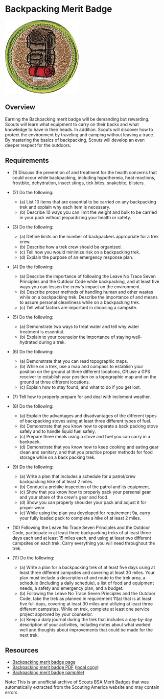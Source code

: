 

# Backpacking Merit Badge

![Backpacking Merit Badge](images/backpacking-merit-badge.jpg)

## Overview



Earning the Backpacking merit badge will be demanding but rewarding. Scouts will learn what equipment to carry on their backs and what knowledge to have in their heads. In addition. Scouts will discover how to protect the environment by traveling and camping without leaving a trace. By mastering the basics of backpacking, Scouts will develop an even deeper respect for the outdoors.

## Requirements

* (1) Discuss the prevention of and treatment for the health concerns that could occur while backpacking, including hypothermia, heat reactions, frostbite, dehydration, insect stings, tick bites, snakebite, blisters.
* (2) Do the following:
    * (a) List 10 items that are essential to be carried on any backpacking trek and explain why each item is necessary.
    * (b) Describe 10 ways you can limit the weight and bulk to be carried in your pack without jeopardizing your health or safety.


* (3) Do the following:
    * (a) Define limits on the number of backpackers appropriate for a trek crew.
    * (b) Describe how a trek crew should be organized.
    * (c) Tell how you would minimize risk on a backpacking trek.
    * (d) Explain the purpose of an emergency response plan.


* (4) Do the following:
    * (a) Describe the importance of following the Leave No Trace Seven Principles and the Outdoor Code while backpacking, and at least five ways you can lessen the crew's impact on the environment.
    * (b) Describe proper methods of handling human and other wastes while on a backpacking trek. Describe the importance of and means to assure personal cleanliness while on a backpacking trek.
    * (c) Tell what factors are important in choosing a campsite.


* (5) Do the following:
    * (a) Demonstrate two ways to treat water and tell why water treatment is essential.
    * (b) Explain to your counselor the importance of staying well-hydrated during a trek.


* (6) Do the following:
    * (a) Demonstrate that you can read topographic maps.
    * (b) While on a trek, use a map and compass to establish your position on the ground at three different locations, OR use a GPS receiver to establish your position on a topographic map and on the ground at three different locations.
    * (c) Explain how to stay found, and what to do if you get lost.


* (7) Tell how to properly prepare for and deal with inclement weather.
* (8) Do the following:
    * (a) Explain the advantages and disadvantages of the different types of backpacking stoves using at least three different types of fuel.
    * (b) Demonstrate that you know how to operate a back packing stove safely and to handle liquid fuel safely.
    * (c) Prepare three meals using a stove and fuel you can carry in a backpack.
    * (d) Demonstrate that you know how to keep cooking and eating gear clean and sanitary, and that you practice proper methods for food storage while on a back packing trek.


* (9) Do the following:
    * (a) Write a plan that includes a schedule for a patrol/crew backpacking hike of at least 2 miles.
    * (b) Conduct a prehike inspection of the patrol and its equipment.
    * (c) Show that you know how to properly pack your personal gear and your share of the crew's gear and food.
    * (d) Show you can properly shoulder your pack and adjust it for proper wear.
    * (e) While using the plan you developed for requirement 9a, carry your fully loaded pack to complete a hike of at least 2 miles.


* (10) Following the Leave No Trace Seven Principles and the Outdoor Code, participate in at least three backpacking treks of at least three days each and at least 15 miles each, and using at least two different campsites on each trek. Carry everything you will need throughout the trek.
* (11) Do the following:
    * (a) Write a plan for a backpacking trek of at least five days using at least three different campsites and covering at least 30 miles. Your plan must include a description of and route to the trek area, a schedule (including a daily schedule), a list of food and equipment needs, a safety and emergency plan, and a budget.
    * (b) Following the Leave No Trace Seven Principles and the Outdoor Code, take the trek as planned in requirement 11(a) that is at least five full days, covering at least 30 miles and utilizing at least three different campsites. While on trek, complete at least one service project approved by your counselor.
    * (c) Keep a daily journal during the trek that includes a day-by-day description of your activities, including notes about what worked well and thoughts about improvements that could be made for the next trek.




## Resources

- [Backpacking merit badge page](https://www.scouting.org/merit-badges/backpacking/)
- [Backpacking merit badge PDF](https://filestore.scouting.org/filestore/Merit_Badge_ReqandRes/Backpacking.pdf) ([local copy](files/backpacking-merit-badge.pdf))
- [Backpacking merit badge pamphlet](https://www.scoutshop.org/bsa-backpacking-merit-badge-pamphlet-661588.html)

Note: This is an unofficial archive of Scouts BSA Merit Badges that was automatically extracted from the Scouting America website and may contain errors.